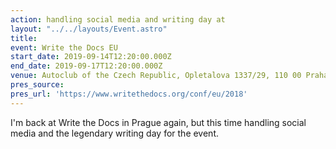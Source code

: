 ```yaml
---
action: handling social media and writing day at
layout: "../../layouts/Event.astro"
title:
event: Write the Docs EU
start_date: 2019-09-14T12:20:00.000Z
end_date: 2019-09-17T12:20:00.000Z
venue: Autoclub of the Czech Republic, Opletalova 1337/29, 110 00 Praha 1-NovÃ© MÄ›sto, Czechia
pres_source:
pres_url: 'https://www.writethedocs.org/conf/eu/2018'
---
```


I'm back at Write the Docs in Prague again, but this time handling social media and the legendary writing day for the event.

